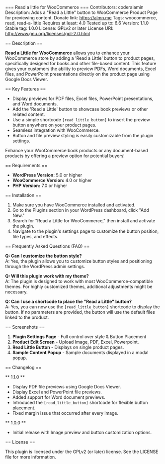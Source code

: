 === Read a little for WooCommerce ===
Contributors: coderalamin
Description: Adds a "Read a Little" button to WooCommerce Product Page for previewing content.
Donate link: https://almn.me
Tags: woocommerce, read, read-a-little
Requires at least: 4.0
Tested up to: 6.6
Version: 1.1.0 
Stable tag: 1.0.0
License: GPLv2 or later
License URI: http://www.gnu.org/licenses/gpl-2.0.html

== Description ==

**Read a Little for WooCommerce** allows you to enhance your WooCommerce store by adding a 'Read a Little' button to product pages, specifically designed for books and other file-based content. This feature gives your customers the ability to preview PDFs, Word documents, Excel files, and PowerPoint presentations directly on the product page using Google Docs Viewer.

== Key Features ==
- Display previews for PDF files, Excel files, PowerPoint presentations, and Word documents.
- Add the 'Read a Little' button to showcase book previews or other related content.
- Use a simple shortcode `[read_little_button]` to insert the preview button anywhere on your product pages.
- Seamless integration with WooCommerce.
- Button and file preview styling is easily customizable from the plugin settings.
  
Enhance your WooCommerce book products or any document-based products by offering a preview option for potential buyers!

== Requirements ==

- **WordPress Version:** 5.0 or higher
- **WooCommerce Version:** 4.0 or higher
- **PHP Version:** 7.0 or higher

== Installation ==

1. Make sure you have WooCommerce installed and activated.
2. Go to the Plugins section in your WordPress dashboard, click "Add New."
3. Search for "Read a Little for WooCommerce," then install and activate the plugin.
4. Navigate to the plugin's settings page to customize the button position, file types, and effects.

== Frequently Asked Questions (FAQ) ==

**Q: Can I customize the button style?**  
A: Yes, the plugin allows you to customize button styles and positioning through the WordPress admin settings.

**Q: Will this plugin work with my theme?**  
A: The plugin is designed to work with most WooCommerce-compatible themes. For highly customized themes, additional adjustments might be necessary.

**Q: Can I use a shortcode to place the "Read a Little" button?**  
A: Yes, you can now use the `[read_little_button]` shortcode to display the button. If no parameters are provided, the button will use the default files linked to the product.

== Screenshots ==

1. **Plugin Settings Page** - Full control over style & Button Placement
2. **Product Edit Screen** - Upload Image, PDF, Excel, Powerpoint.
2. **Read Little Button** - Displays on single product pages.
4. **Sample Content Popup** - Sample documents displayed in a modal popup.

== Changelog ==

** 1.1.0 **
- Display PDF file previews using Google Docs Viewer.
- Display Excel and PowerPoint file previews.
- Added support for Word document previews.
- Introduced the `[read_little_button]` shortcode for flexible button placement.
- Fixed margin issue that occurred after every image.

** 1.0.0 **
- Initial release with Image preview and button customization options.

== License ==

This plugin is licensed under the GPLv2 (or later) license. See the LICENSE file for more information.